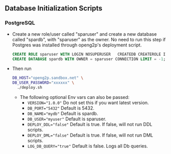## Database Initialization Scripts

### PostgreSQL

- Create a new role/user called "sparuser" and create a new database called "spardb",
  with "sparuser" as the owner.
  No need to run this step if Postgres was installed through openg2p's deployment script.
  ```sql
  CREATE ROLE sparuser WITH LOGIN NOSUPERUSER	CREATEDB CREATEROLE INHERIT REPLICATION CONNECTION LIMIT -1 PASSWORD 'xxxxxx';
  CREATE DATABASE spardb WITH OWNER = sparuser CONNECTION LIMIT = -1;
  ```
- Then run
  ```sh
  DB_HOST="openg2p.sandbox.net" \
  DB_USER_PASSWORD="xxxxxx" \
    ./deploy.sh
  ```
  - The following optional Env vars can also be passed:
    - `VERSION="1.0.0"` Do not set this if you want latest version.
    - `DB_PORT="5432"` Default is 5432.
    - `DB_NAME="mydb"` Default is spardb.
    - `DB_USER="myuser"` Default is sparuser.
    - `DEPLOY_DDL="false"` Default is true. If false, will not run DDL scripts.
    - `DEPLOY_DML="false"` Default is true. If false, will not run DML scripts.
    - `LOG_DB_QUERY="true"` Default is false. Logs all Db queries.
